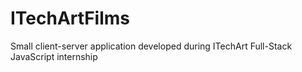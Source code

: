 # ITechArtFilms
Small client-server application developed during ITechArt Full-Stack JavaScript internship
